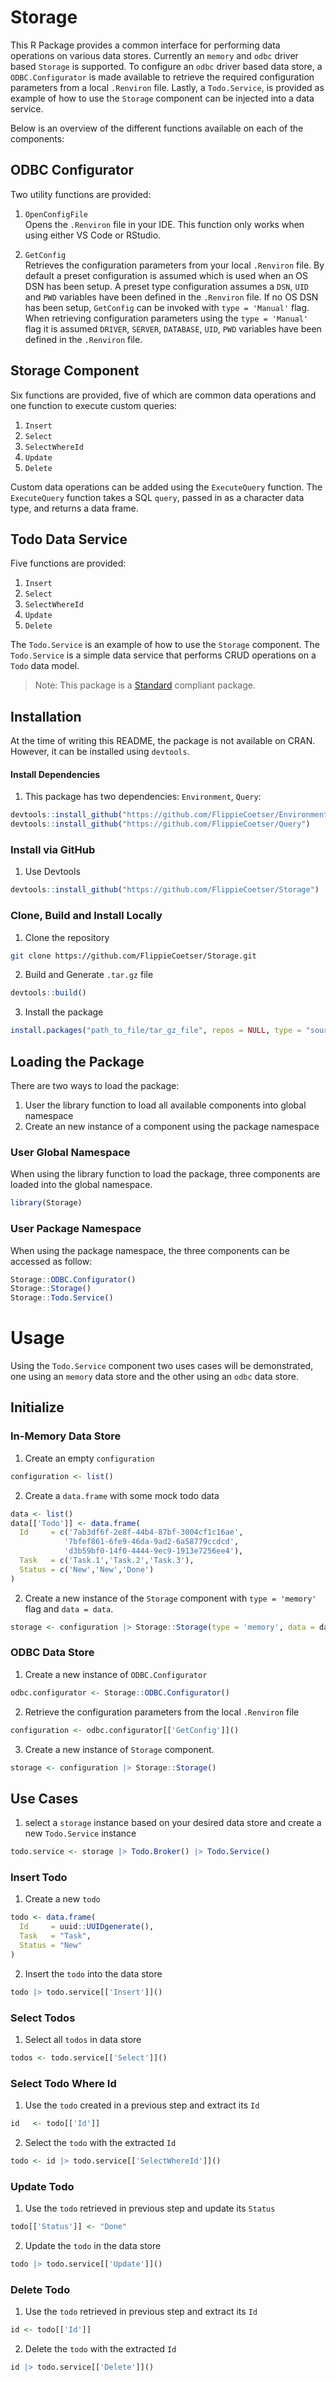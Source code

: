 # Storage

This R Package provides a common interface for performing data operations on various data stores. Currently an `memory` and `odbc` driver based `Storage` is supported. To configure an `odbc` driver based data store, a `ODBC.Configurator` is made available to retrieve the required configuration parameters from a local `.Renviron` file. Lastly, a `Todo.Service`, is provided as example of how to use the `Storage` component can be injected into a data service.

Below is an overview of the different functions available on each of the components:

## ODBC Configurator

Two utility functions are provided:

1. `OpenConfigFile`  
   Opens the `.Renviron` file in your IDE. This function only works when using either VS Code or RStudio.

2. `GetConfig`  
   Retrieves the configuration parameters from your local `.Renviron` file. By default a preset configuration is assumed which is used when an OS DSN has been setup. A preset type configuration assumes a `DSN`, `UID` and `PWD` variables have been defined in the `.Renviron` file. If no OS DSN has been setup, `GetConfig` can be invoked with `type = 'Manual'` flag. When retrieving configuration parameters using the `type = 'Manual'` flag it is assumed `DRIVER`, `SERVER`, `DATABASE`, `UID`, `PWD` variables have been defined in the `.Renviron` file.

## Storage Component

Six functions are provided, five of which are common data operations and one function to execute custom queries:

1. `Insert`
2. `Select`
3. `SelectWhereId`
4. `Update`
5. `Delete`

Custom data operations can be added using the `ExecuteQuery` function. The `ExecuteQuery` function takes a SQL `query`, passed in as a character data type, and returns a data frame.

## Todo Data Service

Five functions are provided:

1. `Insert`
2. `Select`
3. `SelectWhereId`
4. `Update`
5. `Delete`

The `Todo.Service` is an example of how to use the `Storage` component. The `Todo.Service` is a simple data service that performs CRUD operations on a `Todo` data model.

> Note: This package is a [Standard](https://github.com/hassanhabib/The-Standard) compliant package.

## Installation

At the time of writing this README, the package is not available on CRAN. However, it can be installed using `devtools`.

#### Install Dependencies

1. This package has two dependencies: `Environment`, `Query`:

```r
devtools::install_github("https://github.com/FlippieCoetser/Environment")
devtools::install_github("https://github.com/FlippieCoetser/Query")
```

### Install via GitHub

1. Use Devtools

```r
devtools::install_github("https://github.com/FlippieCoetser/Storage")
```

### Clone, Build and Install Locally

1. Clone the repository

```bash
git clone https://github.com/FlippieCoetser/Storage.git
```

2. Build and Generate `.tar.gz` file

```r
devtools::build()
```

3. Install the package

```r
install.packages("path_to_file/tar_gz_file", repos = NULL, type = "source")
```

## Loading the Package

There are two ways to load the package:

1. User the library function to load all available components into global namespace
2. Create an new instance of a component using the package namespace

### User Global Namespace

When using the library function to load the package, three components are loaded into the global namespace.

```r
library(Storage)
```

### User Package Namespace

When using the package namespace, the three components can be accessed as follow:

```r
Storage::ODBC.Configurator()
Storage::Storage()
Storage::Todo.Service()
```

# Usage

Using the `Todo.Service` component two uses cases will be demonstrated, one using an `memory` data store and the other using an `odbc` data store.

## Initialize

### In-Memory Data Store

1. Create an empty `configuration`

```r
configuration <- list()
```

2. Create a `data.frame` with some mock todo data

```r
data <- list()
data[['Todo']] <- data.frame(
  Id     = c('7ab3df6f-2e8f-44b4-87bf-3004cf1c16ae',
            '7bfef861-6fe9-46da-9ad2-6a58779ccdcd',
            'd3b59bf0-14f0-4444-9ec9-1913e7256ee4'),
  Task   = c('Task.1','Task.2','Task.3'),
  Status = c('New','New','Done')
)
```

2. Create a new instance of the `Storage` component with `type = 'memory'` flag and `data = data`.

```r
storage <- configuration |> Storage::Storage(type = 'memory', data = data)
```

### ODBC Data Store

1. Create a new instance of `ODBC.Configurator`

```r
odbc.configurator <- Storage::ODBC.Configurator()
```

2. Retrieve the configuration parameters from the local `.Renviron` file

```r
configuration <- odbc.configurator[['GetConfig']]()
```

3. Create a new instance of `Storage` component.

```r
storage <- configuration |> Storage::Storage()
```

## Use Cases

1. select a `storage` instance based on your desired data store and create a new `Todo.Service` instance

```r
todo.service <- storage |> Todo.Broker() |> Todo.Service()
```

### Insert Todo

1. Create a new `todo`

```r
todo <- data.frame(
  Id     = uuid::UUIDgenerate(),
  Task   = "Task",
  Status = "New"
)
```

2. Insert the `todo` into the data store

```r
todo |> todo.service[['Insert']]()
```

### Select Todos

1. Select all `todos` in data store

```r
todos <- todo.service[['Select']]()
```

### Select Todo Where Id

1. Use the `todo` created in a previous step and extract its `Id`

```r
id   <- todo[['Id']]
```

2. Select the `todo` with the extracted `Id`

```r
todo <- id |> todo.service[['SelectWhereId']]()
```

### Update Todo

1. Use the `todo` retrieved in previous step and update its `Status`

```r
todo[['Status']] <- "Done"
```

2. Update the `todo` in the data store

```r
todo |> todo.service[['Update']]()
```

### Delete Todo

1. Use the `todo` retrieved in previous step and extract its `Id`

```r
id <- todo[['Id']]
```

2. Delete the `todo` with the extracted `Id`

```r
id |> todo.service[['Delete']]()
```
